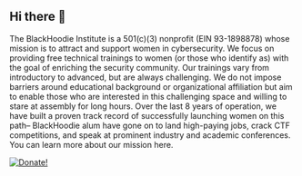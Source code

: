 ## Hi there 👋

The BlackHoodie Institute is a 501(c)(3) nonprofit (EIN 93-1898878) whose mission is to attract and support women in cybersecurity. We focus on providing free technical trainings to women (or those who identify as) with the goal of enriching the security community. Our trainings vary from introductory to advanced, but are always challenging. We do not impose barriers around educational background or organizational affiliation but aim to enable those who are interested in this challenging space and willing to stare at assembly for long hours. Over the last 8 years of operation, we have built a proven track record of successfully launching women on this path– BlackHoodie alum have gone on to land high-paying jobs, crack CTF competitions, and speak at prominent industry and academic conferences. You can learn more about our mission here.

[![Donate!](https://gist.github.com/cxmeel/0dbc95191f239b631c3874f4ccf114e2/raw/github_sponsor-icon.svg)](https://donate.stripe.com/9AQaGq3Ho6084aAdQQ)

